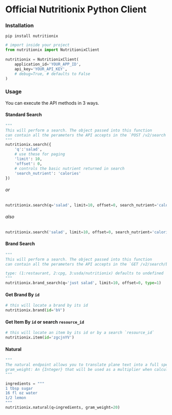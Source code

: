 Official Nutritionix Python Client
==================================
 
### Installation

```shell
pip install nutritionix
```
 
```py
# import inside your project
from nutritionix import NutritionixClient
 
nutritionix = NutritionixClient(
    application_id='YOUR_APP_ID',
    api_key='YOUR_API_KEY',
    # debug=True, # defaults to False
)
```

### Usage
You can execute the API methods in 3 ways.
####  Standard Search
```py
"""
This will perform a search. The object passed into this function
can contain all the perameters the API accepts in the `POST /v2/search` endpoint
"""
nutritionix.search({
    'q':'salad',
    # use these for paging
    'limit': 10,
    'offset': 0,
    # controls the basic nutrient returned in search
    'search_nutrient': 'calories'
})
```
###### or
```py
nutritionix.search(q='salad', limit=10, offset=0, search_nutrient='calories')
```
###### also
```py
nutritionix.search('salad', limit=10, offset=0, search_nutrient='calories')
```

#### Brand Search
```py
"""
This will perform a search. The object passed into this function
can contain all the perameters the API accepts in the `GET /v2/search/brands` endpoint

type: (1:restaurant, 2:cpg, 3:usda/nutritionix) defaults to undefined
"""
nutritionix.brand_search(q='just salad', limit=10, offset=0, type=1)
```

#### Get Brand By `id`
```py
# this will locate a brand by its id
nutritionix.brand(id='bV')
```

#### Get Item By `id` or search `resource_id`
```py
# this will locate an item by its id or by a search `resource_id`
nutritionix.item(id='zgcjnYV')
```

#### Natural
```py
"""
The natural endpoint allows you to translate plane text into a full spectrum analysis.
gram_weight: An {Integer} that will be used as a multiplier when calculating `total.nutrients`
"""

ingredients = """
1 tbsp sugar
16 fl oz water
1/2 lemon
"""
nutritionix.natural(q=ingredients, gram_weight=20)
```
